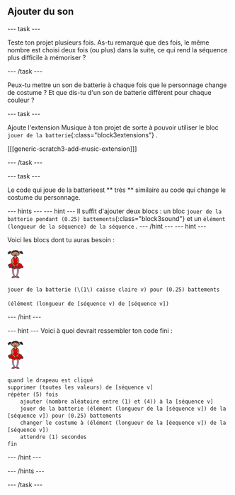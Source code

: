 ## Ajouter du son

\--- task \---

Teste ton projet plusieurs fois. As-tu remarqué que des fois, le même nombre est choisi deux fois (ou plus) dans la suite, ce qui rend la séquence plus difficile à mémoriser ?

\--- /task \---

Peux-tu mettre un son de batterie à chaque fois que le personnage change de costume ? Et que dis-tu d'un son de batterie différent pour chaque couleur ?

\--- task \---

Ajoute l'extension Musique à ton projet de sorte à pouvoir utiliser le bloc ` jouer de la batterie `{:class="block3extensions"} .

[[[generic-scratch3-add-music-extension]]]

\--- /task \---

\--- task \---

Le code qui joue de la batterieest ** très ** similaire au code qui change le costume du personnage.

\--- hints \--- \--- hint \--- Il suffit d'ajouter deux blocs : un bloc ` jouer de la batterie pendant (0.25) battements `{:class="block3sound"} et un ` élément (longueur de la séquence) de la séquence ` . \--- /hint \--- \--- hint \---

Voici les blocs dont tu auras besoin :

![ballerine](images/ballerina.png)

```blocks3
jouer de la batterie (\(1\) caisse claire v) pour (0.25) battements

(élément (longueur de [séquence v) de [séquence v])
```

\--- /hint \---

\--- hint \--- Voici à quoi devrait ressembler ton code fini :

![ballerine](images/ballerina.png)

```blocks3
quand le drapeau est cliqué
supprimer (toutes les valeurs) de [séquence v]
répéter (5) fois
    ajouter (nombre aléatoire entre (1) et (4)) à la [séquence v]
    jouer de la batterie (élément (longueur de la [séquence v]) de la  [séquence v]) pour (0.25) battements
    changer le costume à (élément (longueur de la [éequence v]) de la [séquence v])
    attendre (1) secondes
fin
```

\--- /hint \---

\--- /hints \---

\--- /task \---